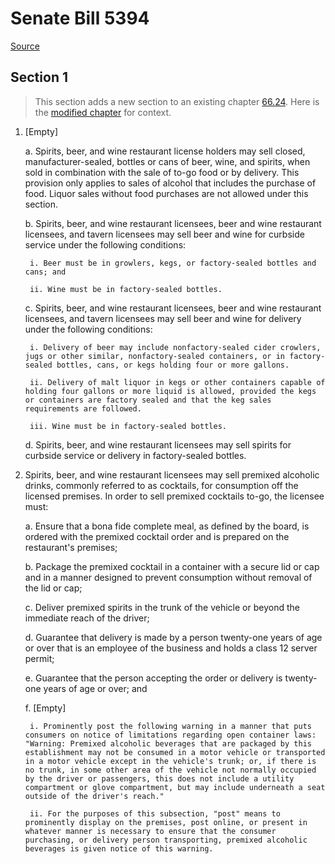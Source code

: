 # Senate Bill 5394

[Source](http://lawfilesext.leg.wa.gov/biennium/2021-22/Xml/Bills/Senate%20Bills/5394.xml)
## Section 1
> This section adds a new section to an existing chapter [66.24](/rcw/66_alcoholic_beverage_control/66.24_licenses—stamp_taxes.md). Here is the [modified chapter](rcw/66_alcoholic_beverage_control/66.24_licenses—stamp_taxes.md) for context.

1. [Empty]

    a. Spirits, beer, and wine restaurant license holders may sell closed, manufacturer-sealed, bottles or cans of beer, wine, and spirits, when sold in combination with the sale of to-go food or by delivery. This provision only applies to sales of alcohol that includes the purchase of food. Liquor sales without food purchases are not allowed under this section.

    b. Spirits, beer, and wine restaurant licensees, beer and wine restaurant licensees, and tavern licensees may sell beer and wine for curbside service under the following conditions:

        i. Beer must be in growlers, kegs, or factory-sealed bottles and cans; and

        ii. Wine must be in factory-sealed bottles.

    c. Spirits, beer, and wine restaurant licensees, beer and wine restaurant licensees, and tavern licensees may sell beer and wine for delivery under the following conditions:

        i. Delivery of beer may include nonfactory-sealed cider crowlers, jugs or other similar, nonfactory-sealed containers, or in factory-sealed bottles, cans, or kegs holding four or more gallons.

        ii. Delivery of malt liquor in kegs or other containers capable of holding four gallons or more liquid is allowed, provided the kegs or containers are factory sealed and that the keg sales requirements are followed.

        iii. Wine must be in factory-sealed bottles.

    d. Spirits, beer, and wine restaurant licensees may sell spirits for curbside service or delivery in factory-sealed bottles.

2. Spirits, beer, and wine restaurant licensees may sell premixed alcoholic drinks, commonly referred to as cocktails, for consumption off the licensed premises. In order to sell premixed cocktails to-go, the licensee must:

    a. Ensure that a bona fide complete meal, as defined by the board, is ordered with the premixed cocktail order and is prepared on the restaurant's premises;

    b. Package the premixed cocktail in a container with a secure lid or cap and in a manner designed to prevent consumption without removal of the lid or cap;

    c. Deliver premixed spirits in the trunk of the vehicle or beyond the immediate reach of the driver;

    d. Guarantee that delivery is made by a person twenty-one years of age or over that is an employee of the business and holds a class 12 server permit;

    e. Guarantee that the person accepting the order or delivery is twenty-one years of age or over; and

    f. [Empty]

        i. Prominently post the following warning in a manner that puts consumers on notice of limitations regarding open container laws: "Warning: Premixed alcoholic beverages that are packaged by this establishment may not be consumed in a motor vehicle or transported in a motor vehicle except in the vehicle's trunk; or, if there is no trunk, in some other area of the vehicle not normally occupied by the driver or passengers, this does not include a utility compartment or glove compartment, but may include underneath a seat outside of the driver's reach."

        ii. For the purposes of this subsection, "post" means to prominently display on the premises, post online, or present in whatever manner is necessary to ensure that the consumer purchasing, or delivery person transporting, premixed alcoholic beverages is given notice of this warning.

